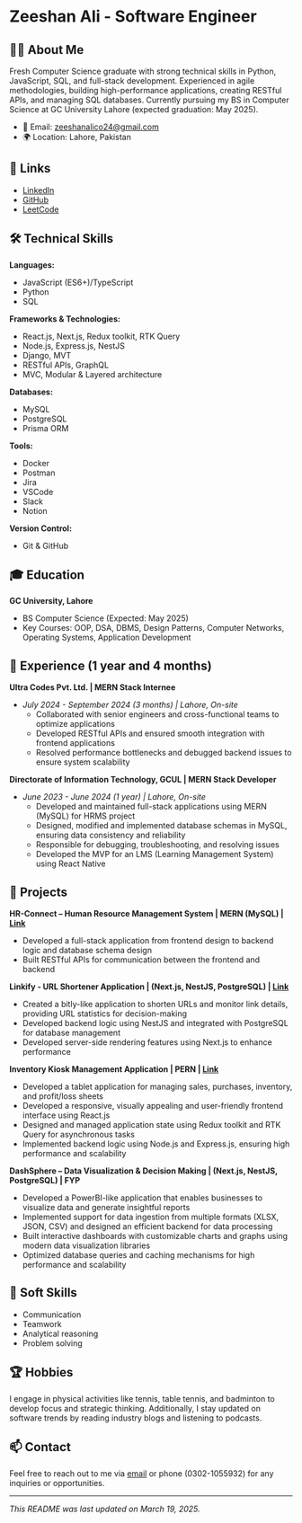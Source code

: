 # Zeeshan Ali - Software Engineer
<!-- ![Profile Banner](https://your-banner-image-url.com/banner.jpg) Optional: Add a banner image -->

## 👨‍💻 About Me
Fresh Computer Science graduate with strong technical skills in Python, JavaScript, SQL, and full-stack development. Experienced in agile methodologies, building high-performance applications, creating RESTful APIs, and managing SQL databases. Currently pursuing my BS in Computer Science at GC University Lahore (expected graduation: May 2025).

- 📧 Email: [zeeshanalico24@gmail.com](mailto:zeeshanalico24@gmail.com)
- 🌍 Location: Lahore, Pakistan

## 🔗 Links
- [LinkedIn](https://linkedin.com/in/zeeshanalico)
- [GitHub](https://github.com/zeeshanalico)
- [LeetCode](https://leetcode.com/u/zeeshanalico/)

## 🛠 Technical Skills

**Languages:**
- JavaScript (ES6+)/TypeScript
- Python
- SQL

**Frameworks & Technologies:**
- React.js, Next.js, Redux toolkit, RTK Query
- Node.js, Express.js, NestJS
- Django, MVT
- RESTful APIs, GraphQL
- MVC, Modular & Layered architecture

**Databases:**
- MySQL
- PostgreSQL
- Prisma ORM

**Tools:**
- Docker
- Postman
- Jira
- VSCode
- Slack
- Notion

**Version Control:**
- Git & GitHub

## 🎓 Education
**GC University, Lahore**
- BS Computer Science (Expected: May 2025)
- Key Courses: OOP, DSA, DBMS, Design Patterns, Computer Networks, Operating Systems, Application Development

## 💼 Experience (1 year and 4 months)

**Ultra Codes Pvt. Ltd. | MERN Stack Internee**
- *July 2024 - September 2024 (3 months) | Lahore, On-site*
  - Collaborated with senior engineers and cross-functional teams to optimize applications
  - Developed RESTful APIs and ensured smooth integration with frontend applications
  - Resolved performance bottlenecks and debugged backend issues to ensure system scalability

**Directorate of Information Technology, GCUL | MERN Stack Developer**
- *June 2023 - June 2024 (1 year) | Lahore, On-site*
  - Developed and maintained full-stack applications using MERN (MySQL) for HRMS project
  - Designed, modified and implemented database schemas in MySQL, ensuring data consistency and reliability
  - Responsible for debugging, troubleshooting, and resolving issues
  - Developed the MVP for an LMS (Learning Management System) using React Native

## 🚀 Projects

**HR-Connect – Human Resource Management System | MERN (MySQL) | [Link](#)**
- Developed a full-stack application from frontend design to backend logic and database schema design
- Built RESTful APIs for communication between the frontend and backend

**Linkify - URL Shortener Application | (Next.js, NestJS, PostgreSQL) | [Link](#)**
- Created a bitly-like application to shorten URLs and monitor link details, providing URL statistics for decision-making
- Developed backend logic using NestJS and integrated with PostgreSQL for database management
- Developed server-side rendering features using Next.js to enhance performance

**Inventory Kiosk Management Application | PERN | [Link](#)**
- Developed a tablet application for managing sales, purchases, inventory, and profit/loss sheets
- Developed a responsive, visually appealing and user-friendly frontend interface using React.js
- Designed and managed application state using Redux toolkit and RTK Query for asynchronous tasks
- Implemented backend logic using Node.js and Express.js, ensuring high performance and scalability

**DashSphere – Data Visualization & Decision Making | (Next.js, NestJS, PostgreSQL) | FYP**
- Developed a PowerBI-like application that enables businesses to visualize data and generate insightful reports
- Implemented support for data ingestion from multiple formats (XLSX, JSON, CSV) and designed an efficient backend for data processing
- Built interactive dashboards with customizable charts and graphs using modern data visualization libraries
- Optimized database queries and caching mechanisms for high performance and scalability

## 🎯 Soft Skills
- Communication
- Teamwork
- Analytical reasoning
- Problem solving

## 🏆 Hobbies
I engage in physical activities like tennis, table tennis, and badminton to develop focus and strategic thinking. Additionally, I stay updated on software trends by reading industry blogs and listening to podcasts.

## 📫 Contact
Feel free to reach out to me via [email](mailto:zeeshanalico24@gmail.com) or phone (0302-1055932) for any inquiries or opportunities.

---
*This README was last updated on March 19, 2025.*
